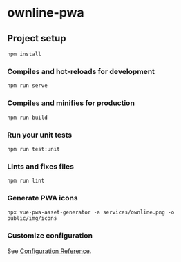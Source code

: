# ownline-pwa

## Project setup
```
npm install
```

### Compiles and hot-reloads for development
```
npm run serve
```

### Compiles and minifies for production
```
npm run build
```

### Run your unit tests
```
npm run test:unit
```

### Lints and fixes files
```
npm run lint
```

### Generate PWA icons
```
npx vue-pwa-asset-generator -a services/ownline.png -o public/img/icons
```

### Customize configuration
See [Configuration Reference](https://cli.vuejs.org/config/).
